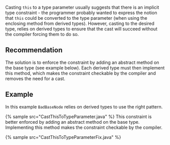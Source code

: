 Casting `this` to a type parameter usually suggests that there is an implicit type constraint - the programmer probably wanted to express the notion that `this` could be converted to the type parameter (when using the enclosing method from derived types). However, casting to the desired type, relies on derived types to ensure that the cast will succeed without the compiler forcing them to do so.


## Recommendation
The solution is to enforce the constraint by adding an abstract method on the base type (see example below). Each derived type must then implement this method, which makes the constraint checkable by the compiler and removes the need for a cast.


## Example
In this example `BadBaseNode` relies on derived types to use the right pattern.

{% sample src="CastThisToTypeParameter.java" %}
This constraint is better enforced by adding an abstract method on the base type. Implementing this method makes the constraint checkable by the compiler.

{% sample src="CastThisToTypeParameterFix.java" %}

